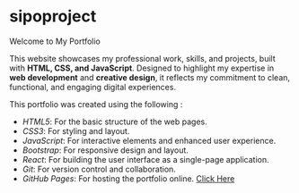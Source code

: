 # sipoproject
Welcome to My Portfolio  

This website showcases my professional work, skills, and projects, built with **HTML, CSS, and JavaScript**. Designed to highlight my expertise in **web development** and **creative design**, it reflects my commitment to clean, functional, and engaging digital experiences.  

This portfolio was created using the following :
- *HTML5*: For the basic structure of the web pages.
- *CSS3*: For styling and layout.
- *JavaScript*: For interactive elements and enhanced user experience.
- *Bootstrap*: For responsive design and layout.
- *React*: For building the user interface as a single-page application.
- *Git*: For version control and collaboration.
- *GitHub Pages*: For hosting the portfolio online.
[Click Here](https://kupiso-site.netlify.app/)
